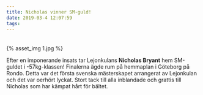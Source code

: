```yaml
---
title: Nicholas vinner SM-guld!
date: 2019-03-4 12:07:59
tags:
---
```


<div style="padding-top: 20px; width: 100%; margin: 0 auto;">
	{% asset_img 1.jpg %}
</div>

Efter en imponerande insats tar Lejonkulans **Nicholas Bryant** hem SM-guldet i -57kg-klassen! Finalerna ägde rum på hemmaplan i Göteborg på Rondo. Detta var det första svenska mästerskapet arrangerat av Lejonkulan och det var oerhört lyckat. Stort tack till alla inblandade och grattis till Nicholas som har kämpat hårt för bältet.
